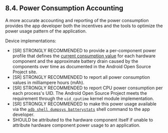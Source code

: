 ## 8.4\. Power Consumption Accounting

A more accurate accounting and reporting of the power consumption provides the
app developer both the incentives and the tools to optimize the power usage
pattern of the application.


Device implementations:

*   [SR] STRONGLY RECOMMENDED to provide a per-component power profile
that defines the [current consumption value](
http://source.android.com/devices/tech/power/values.html)
for each hardware component and the approximate battery drain caused by the
components over time as documented in the Android Open Source Project site.
*   [SR] STRONGLY RECOMMENDED to report all power consumption values in milliampere
hours (mAh).
*   [SR] STRONGLY RECOMMENDED to report CPU power consumption per each process's UID.
The Android Open Source Project meets the requirement through the
`uid_cputime` kernel module implementation.
*   [SR] STRONGLY RECOMMENDED to make this power usage available via the
[`adb shell dumpsys batterystats`](
http://source.android.com/devices/tech/power/batterystats.html)
shell command to the app developer.
*   SHOULD be attributed to the hardware component itself if unable to
attribute hardware component power usage to an application.




